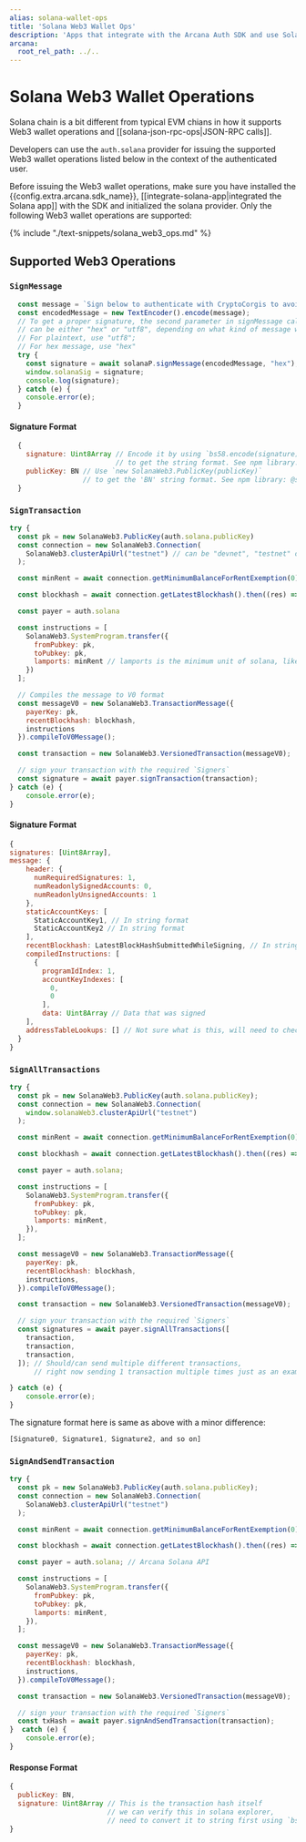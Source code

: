 ```yaml
---
alias: solana-wallet-ops
title: 'Solana Web3 Wallet Ops'
description: 'Apps that integrate with the Arcana Auth SDK and use Solana chains can perform only the following Web3 wallet operations.'
arcana:
  root_rel_path: ../..
---
```


# Solana Web3 Wallet Operations

Solana chain is a bit different from typical EVM chians in how it supports Web3 wallet operations and [[solana-json-rpc-ops|JSON-RPC calls]]. 

Developers can use the `auth.solana` provider for issuing the supported Web3 wallet operations listed below in the context of the authenticated user. 

Before issuing the Web3 wallet operations, make sure you have installed the {{config.extra.arcana.sdk_name}}, [[integrate-solana-app|integrated the Solana app]] with the SDK and initialized the solana provider. Only the following Web3 wallet operations are supported:

{% include "./text-snippets/solana_web3_ops.md" %}

## Supported Web3 Operations

### `SignMessage`

```js
  const message = `Sign below to authenticate with CryptoCorgis to avoid digital dognappers`;
  const encodedMessage = new TextEncoder().encode(message);
  // To get a proper signature, the second parameter in signMessage call 
  // can be either "hex" or "utf8", depending on what kind of message we are signing. 
  // For plaintext, use "utf8"; 
  // For hex message, use "hex"
  try {
    const signature = await solanaP.signMessage(encodedMessage, "hex");
    window.solanaSig = signature;
    console.log(signature);
  } catch (e) {
    console.error(e);
  }
```

#### Signature Format

```js
  {
    signature: Uint8Array // Encode it by using `bs58.encode(signature)` 
                          // to get the string format. See npm library: bs58 
    publicKey: BN // Use `new SolanaWeb3.PublicKey(publicKey)` 
                  // to get the 'BN' string format. See npm library: @solana/web3.js
  }
```

### `SignTransaction`

```js
try {
  const pk = new SolanaWeb3.PublicKey(auth.solana.publicKey)
  const connection = new SolanaWeb3.Connection(
    SolanaWeb3.clusterApiUrl("testnet") // can be "devnet", "testnet" or "mainnet-beta"
  );

  const minRent = await connection.getMinimumBalanceForRentExemption(0);

  const blockhash = await connection.getLatestBlockhash().then((res) => res.blockhash);

  const payer = auth.solana

  const instructions = [
    SolanaWeb3.SystemProgram.transfer({
      fromPubkey: pk,
      toPubkey: pk,
      lamports: minRent // lamports is the minimum unit of solana, like wei is for Ethereum. 1 SOL = 10^9 Lamports
    })
  ];

  // Compiles the message to V0 format
  const messageV0 = new SolanaWeb3.TransactionMessage({
    payerKey: pk,
    recentBlockhash: blockhash,
    instructions
  }).compileToV0Message();

  const transaction = new SolanaWeb3.VersionedTransaction(messageV0);

  // sign your transaction with the required `Signers`
  const signature = await payer.signTransaction(transaction);
} catch (e) {
    console.error(e);
}
```

#### Signature Format

```js
{
signatures: [Uint8Array],
message: {
    header: {
      numRequiredSignatures: 1,
      numReadonlySignedAccounts: 0,
      numReadonlyUnsignedAccounts: 1
    },
    staticAccountKeys: [
      StaticAccountKey1, // In string format
      StaticAccountKey2 // In string format
    ],
    recentBlockhash: LatestBlockHashSubmittedWhileSigning, // In string format
    compiledInstructions: [
      {
        programIdIndex: 1,
        accountKeyIndexes: [
          0,
          0
        ],
        data: Uint8Array // Data that was signed
    ],
    addressTableLookups: [] // Not sure what is this, will need to check, but we can pass this during signing
  }
}
```

### `SignAllTransactions`

```js
try {
  const pk = new SolanaWeb3.PublicKey(auth.solana.publicKey);
  const connection = new SolanaWeb3.Connection(
    window.solanaWeb3.clusterApiUrl("testnet")
  );

  const minRent = await connection.getMinimumBalanceForRentExemption(0);

  const blockhash = await connection.getLatestBlockhash().then((res) => res.blockhash);

  const payer = auth.solana;

  const instructions = [
    SolanaWeb3.SystemProgram.transfer({
      fromPubkey: pk,
      toPubkey: pk,
      lamports: minRent,
    }),
  ];

  const messageV0 = new SolanaWeb3.TransactionMessage({
    payerKey: pk,
    recentBlockhash: blockhash,
    instructions,
  }).compileToV0Message();

  const transaction = new SolanaWeb3.VersionedTransaction(messageV0);

  // sign your transaction with the required `Signers`
  const signatures = await payer.signAllTransactions([
    transaction,
    transaction,
    transaction,
  ]); // Should/can send multiple different transactions, 
      // right now sending 1 transaction multiple times just as an example

} catch (e) {
    console.error(e);
}
```

The signature format here is same as above with a minor difference:

```js
[Signature0, Signature1, Signature2, and so on]
```

### `SignAndSendTransaction`

```js
try {
  const pk = new SolanaWeb3.PublicKey(auth.solana.publicKey);
  const connection = new SolanaWeb3.Connection(
    SolanaWeb3.clusterApiUrl("testnet")
  );

  const minRent = await connection.getMinimumBalanceForRentExemption(0);

  const blockhash = await connection.getLatestBlockhash().then((res) => res.blockhash);

  const payer = auth.solana; // Arcana Solana API

  const instructions = [
    SolanaWeb3.SystemProgram.transfer({
      fromPubkey: pk,
      toPubkey: pk,
      lamports: minRent,
    }),
  ];

  const messageV0 = new SolanaWeb3.TransactionMessage({
    payerKey: pk,
    recentBlockhash: blockhash,
    instructions,
  }).compileToV0Message();

  const transaction = new SolanaWeb3.VersionedTransaction(messageV0);

  // sign your transaction with the required `Signers`
  const txHash = await payer.signAndSendTransaction(transaction);
}  catch (e) {
    console.error(e);
}
```

#### Response Format

```js
{
  publicKey: BN,
  signature: Uint8Array // This is the transaction hash itself
                        // we can verify this in solana explorer, 
                        // need to convert it to string first using `bs58.encode(signature)`
}
```
